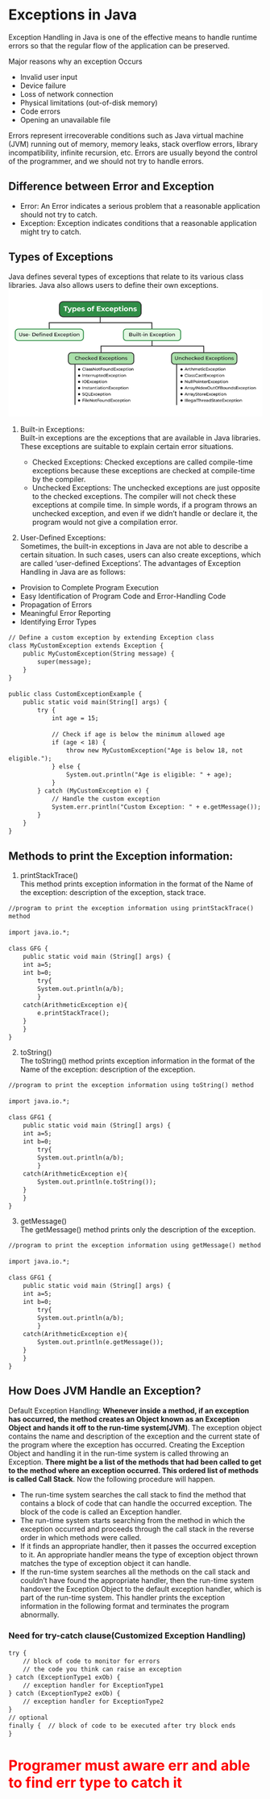 # Exceptions in Java
Exception Handling in Java is one of the effective means to handle runtime errors so that the regular flow of the application can be preserved.

Major reasons why an exception Occurs
- Invalid user input
- Device failure
- Loss of network connection
- Physical limitations (out-of-disk memory)
- Code errors
- Opening an unavailable file

Errors represent irrecoverable conditions such as Java virtual machine (JVM) running out of memory, memory leaks, stack overflow errors, library incompatibility, infinite recursion, etc. Errors are usually beyond the control of the programmer, and we should not try to handle errors.

## Difference between Error and Exception
- Error: An Error indicates a serious problem that a reasonable application should not try to catch.
- Exception: Exception indicates conditions that a reasonable application might try to catch.

## Types of Exceptions
Java defines several types of exceptions that relate to its various class libraries. Java also allows users to define their own exceptions.
![alt text](https://github.com/khanhdt2001/java-fundamentor/blob/main/images/Exceptions-in-Java.png?raw=true)

1. Built-in Exceptions: <br>
Built-in exceptions are the exceptions that are available in Java libraries. These exceptions are suitable to explain certain error situations.
    - Checked Exceptions: Checked exceptions are called compile-time exceptions because these exceptions are checked at compile-time by the compiler.
    - Unchecked Exceptions: The unchecked exceptions are just opposite to the checked exceptions. The compiler will not check these exceptions at compile time. In simple words, if a program throws an unchecked exception, and even if we didn’t handle or declare it, the program would not give a compilation error.

2. User-Defined Exceptions: <br>
Sometimes, the built-in exceptions in Java are not able to describe a certain situation. In such cases, users can also create exceptions, which are called ‘user-defined Exceptions’. 
The advantages of Exception Handling in Java are as follows:
- Provision to Complete Program Execution
- Easy Identification of Program Code and Error-Handling Code
- Propagation of Errors
- Meaningful Error Reporting
- Identifying Error Types

```
// Define a custom exception by extending Exception class
class MyCustomException extends Exception {
    public MyCustomException(String message) {
        super(message);
    }
}

public class CustomExceptionExample {
    public static void main(String[] args) {
        try {
            int age = 15;

            // Check if age is below the minimum allowed age
            if (age < 18) {
                throw new MyCustomException("Age is below 18, not eligible.");
            } else {
                System.out.println("Age is eligible: " + age);
            }
        } catch (MyCustomException e) {
            // Handle the custom exception
            System.err.println("Custom Exception: " + e.getMessage());
        }
    }
}

```

## Methods to print the Exception information:
1. printStackTrace() <br>
This method prints exception information in the format of the Name of the exception: description of the exception, stack trace.
```
//program to print the exception information using printStackTrace() method

import java.io.*;

class GFG {
	public static void main (String[] args) {
	int a=5;
	int b=0;
		try{
		System.out.println(a/b);
		}
	catch(ArithmeticException e){
		e.printStackTrace();
	}
	}
}
```
2. toString() <br>
The toString() method prints exception information in the format of the Name of the exception: description of the exception.
```
//program to print the exception information using toString() method

import java.io.*;

class GFG1 {
	public static void main (String[] args) {
	int a=5;
	int b=0;
		try{
		System.out.println(a/b);
		}
	catch(ArithmeticException e){
		System.out.println(e.toString());
	}
	}
}
```

3. getMessage() <br>
The getMessage() method prints only the description of the exception.
```
//program to print the exception information using getMessage() method

import java.io.*;

class GFG1 {
	public static void main (String[] args) {
	int a=5;
	int b=0;
		try{
		System.out.println(a/b);
		}
	catch(ArithmeticException e){
		System.out.println(e.getMessage());
	}
	}
}
```
## How Does JVM Handle an Exception?
Default Exception Handling: **Whenever inside a method, if an exception has occurred, the method creates an Object known as an Exception Object and hands it off to the run-time system(JVM)**. The exception object contains the name and description of the exception and the current state of the program where the exception has occurred. Creating the Exception Object and handling it in the run-time system is called throwing an Exception. **There might be a list of the methods that had been called to get to the method where an exception occurred. This ordered list of methods is called Call Stack**. Now the following procedure will happen. 
- The run-time system searches the call stack to find the method that contains a block of code that can handle the occurred exception. The block of the code is called an Exception handler.
- The run-time system starts searching from the method in which the exception occurred and proceeds through the call stack in the reverse order in which methods were called.
- If it finds an appropriate handler, then it passes the occurred exception to it. An appropriate handler means the type of exception object thrown matches the type of exception object it can handle.
- If the run-time system searches all the methods on the call stack and couldn’t have found the appropriate handler, then the run-time system handover the Exception Object to the default exception handler, which is part of the run-time system. This handler prints the exception information in the following format and terminates the program abnormally.

### Need for try-catch clause(Customized Exception Handling)
```
try {
    // block of code to monitor for errors
    // the code you think can raise an exception
} catch (ExceptionType1 exOb) {
    // exception handler for ExceptionType1
} catch (ExceptionType2 exOb) {
    // exception handler for ExceptionType2
}
// optional
finally {  // block of code to be executed after try block ends 
}
```
# <span style="color: red;">Programer must aware err and able to find err type to catch it </span>